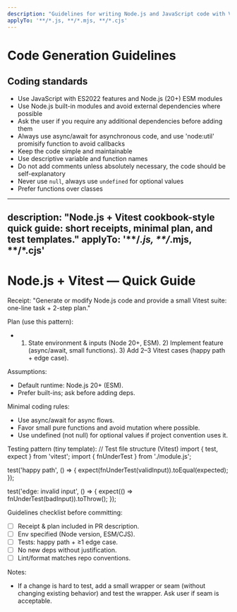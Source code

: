 ```yaml
---
description: "Guidelines for writing Node.js and JavaScript code with Vitest testing"
applyTo: '**/*.js, **/*.mjs, **/*.cjs'
---
```


# Code Generation Guidelines

## Coding standards
- Use JavaScript with ES2022 features and Node.js (20+) ESM modules
- Use Node.js built-in modules and avoid external dependencies where possible
- Ask the user if you require any additional dependencies before adding them
- Always use async/await for asynchronous code, and use 'node:util' promisify function to avoid callbacks
- Keep the code simple and maintainable
- Use descriptive variable and function names
- Do not add comments unless absolutely necessary, the code should be self-explanatory
- Never use `null`, always use `undefined` for optional values
- Prefer functions over classes

---
description: "Node.js + Vitest cookbook-style quick guide: short receipts, minimal plan, and test templates."
applyTo: '**/*.js, **/*.mjs, **/*.cjs'
---

# Node.js + Vitest — Quick Guide

Receipt: "Generate or modify Node.js code and provide a small Vitest suite: one-line task + 2-step plan."

Plan (use this pattern):
- 1) State environment & inputs (Node 20+, ESM). 2) Implement feature (async/await, small functions). 3) Add 2–3 Vitest cases (happy path + edge case).

Assumptions:
- Default runtime: Node.js 20+ (ESM).  
- Prefer built-ins; ask before adding deps.  

Minimal coding rules:
- Use async/await for async flows.  
- Favor small pure functions and avoid mutation where possible.  
- Use undefined (not null) for optional values if project convention uses it.  

Testing pattern (tiny template):
// Test file structure (Vitest)
import { test, expect } from 'vitest';
import { fnUnderTest } from './module.js';

test('happy path', () => {
	expect(fnUnderTest(validInput)).toEqual(expected);
});

test('edge: invalid input', () => {
	expect(() => fnUnderTest(badInput)).toThrow();
});

Guidelines checklist before committing:
- [ ] Receipt & plan included in PR description.  
- [ ] Env specified (Node version, ESM/CJS).  
- [ ] Tests: happy path + ≥1 edge case.  
- [ ] No new deps without justification.  
- [ ] Lint/format matches repo conventions.

Notes:
- If a change is hard to test, add a small wrapper or seam (without changing existing behavior) and test the wrapper. Ask user if seam is acceptable.
